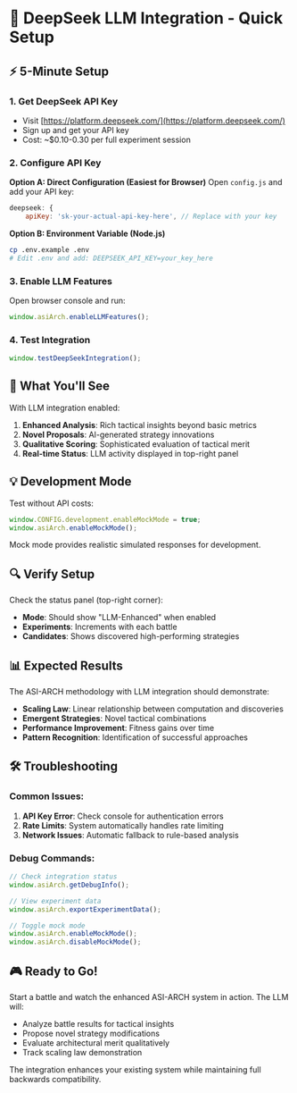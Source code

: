 # 🚀 DeepSeek LLM Integration - Quick Setup

## ⚡ 5-Minute Setup

### 1. Get DeepSeek API Key
- Visit [https://platform.deepseek.com/](https://platform.deepseek.com/)
- Sign up and get your API key
- Cost: ~$0.10-0.30 per full experiment session

### 2. Configure API Key
**Option A: Direct Configuration (Easiest for Browser)**
Open `config.js` and add your API key:
```javascript
deepseek: {
    apiKey: 'sk-your-actual-api-key-here', // Replace with your key
```

**Option B: Environment Variable (Node.js)**
```bash
cp .env.example .env
# Edit .env and add: DEEPSEEK_API_KEY=your_key_here
```

### 3. Enable LLM Features
Open browser console and run:
```javascript
window.asiArch.enableLLMFeatures();
```

### 4. Test Integration
```javascript
window.testDeepSeekIntegration();
```

## 🎯 What You'll See

With LLM integration enabled:

1. **Enhanced Analysis**: Rich tactical insights beyond basic metrics
2. **Novel Proposals**: AI-generated strategy innovations
3. **Qualitative Scoring**: Sophisticated evaluation of tactical merit
4. **Real-time Status**: LLM activity displayed in top-right panel

## 💡 Development Mode

Test without API costs:
```javascript
window.CONFIG.development.enableMockMode = true;
window.asiArch.enableMockMode();
```

Mock mode provides realistic simulated responses for development.

## 🔍 Verify Setup

Check the status panel (top-right corner):
- **Mode**: Should show "LLM-Enhanced" when enabled
- **Experiments**: Increments with each battle
- **Candidates**: Shows discovered high-performing strategies

## 📊 Expected Results

The ASI-ARCH methodology with LLM integration should demonstrate:
- **Scaling Law**: Linear relationship between computation and discoveries
- **Emergent Strategies**: Novel tactical combinations
- **Performance Improvement**: Fitness gains over time
- **Pattern Recognition**: Identification of successful approaches

## 🛠️ Troubleshooting

### Common Issues:
1. **API Key Error**: Check console for authentication errors
2. **Rate Limits**: System automatically handles rate limiting
3. **Network Issues**: Automatic fallback to rule-based analysis

### Debug Commands:
```javascript
// Check integration status
window.asiArch.getDebugInfo();

// View experiment data
window.asiArch.exportExperimentData();

// Toggle mock mode
window.asiArch.enableMockMode();
window.asiArch.disableMockMode();
```

## 🎮 Ready to Go!

Start a battle and watch the enhanced ASI-ARCH system in action. The LLM will:
- Analyze battle results for tactical insights
- Propose novel strategy modifications
- Evaluate architectural merit qualitatively
- Track scaling law demonstration

The integration enhances your existing system while maintaining full backwards compatibility.
